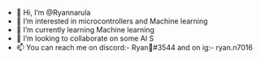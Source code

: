 - 👋 Hi, I’m @Ryannarula
- 👀 I’m interested in microcontrollers and Machine learning
- 🌱 I’m currently learning Machine learning
- 💞️ I’m looking to collaborate on some AI S 
- 📫 You can reach me on discord:- Ryan👑#3544 and on ig:- ryan.n7016 

<!---
Ryannarula/Ryannarula is a ✨ special ✨ repository because its `README.md` (this file) appears on your GitHub profile.
You can click the Preview link to take a look at your changes.
--->
